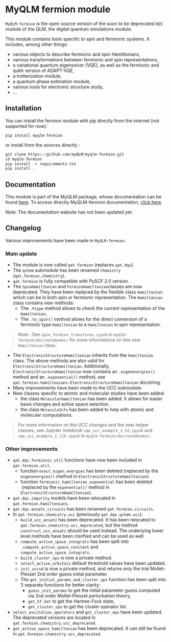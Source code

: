 MyQLM fermion module
=============================

`MyQLM-fermion` is the open source version of the soon to be deprecated `DQS` module of the QLM, the digital quantum simulations 
module.

This module contains tools specific to spin and fermionic systems. It includes, among other things:
- various objects to describe fermionic and spin Hamiltonians,
- various transformations between fermionic and spin representations,
- a variational quantum eigensolver (VQE), as well as the fermionic and qubit version of ADAPT-VQE,
- a trotterization module,
- a quantum phase estimation module,
- various tools for electronic structure study,
- ...

Installation
----------------

You can install the fermion module with pip directly from the internet (not supported for now):
```shell
pip install myqlm-fermion
```
or install from the sources directly :
```python
git clone https://github.com/myQLM/myqlm-fermion.git
cd myqlm-fermion
pip install -r requirements.txt
pip install .
```

Documentation
-------------------

This module is part of the MyQLM package, whose documentation can be found [here](https://myqlm.github.io/).
To access directly MyQLM-fermion documentation, [click here](https://myqlm.github.io/myqlm_specific/fermion.html).

Note: The documentation website has not been updated yet.

Changelog
---------

Various improvements have been made in `MyQLM-fermion`.

### Main update

*   The module is now called `qat.fermion` (replaces `qat.dqs`).
*   The `qchem` submodule has been renamed `chemistry` (`qat.fermion.chemistry`).
*   `qat.fermion` is fully compatible with PySCF 2.0 version.
*   The `SpinHamiltonian` and `FermionHamiltonian`classes are now deprecated. They have been replaced by the flexible class `Hamiltonian` which can be in both spin or fermionic representation. The `Hamiltonian` class contains new methods:
    *   The `.htype` method allows to check the current representation of the `Hamiltonian`,
    *   The `.to_spin()` method allows for the direct conversion of a fermionic type `Hamiltonian` to a `Hamiltonian` in spin representation.

> Note : See `spin_fermion_transforms.ipynb` in `myqlm-fermion/doc/notebooks/` for more informations on this new `Hamiltonian` class.

*   The `ElectronicStructureHamiltonian` inherits from the `Hamiltonian` class. The above methods are also valid for `ElectronicStructureHamiltonian`. Additionally, `ElectronicStructureHamiltonian` now contains an `.eigenenergies()` method and an `.exponential()` method, see `qat.fermion.hamiltonians.ElectronicStructureHamiltonian` docstring.
*   Many improvements have been made to the UCC submodule.
*   New classes specific to atomic and molecular studies have been added:
    *   the class `MolecularHamiltonian` has been added. It allows for easier basis changes and active space selection.
    *   the class `MoleculeInfo` has been added to help with atomic and molecular computations.

> For more information on the UCC changes and the new helper classes, see Jupyter notebook `vqe_ucc_example_1_h2.ipynb` and `vqe_ucc_example_2_lih.ipynb` in `myqlm-fermion/doc/notebooks/`.

### Other improvements

*   `qat.dqs.fermionic_util` functions have now been included in `qat.fermion.util`.
    *   function `exact_eigen_energies` has been deleted (replaced by the `eigenenergies()` method in `ElectronicStructureHamiltonian`).
    *   function `fermionic_hamiltonian_exponential` has been deleted  (replaced by the `exponential()` method in `ElectronicStructureHamiltonian`).
*   `qat.dqs.impurity` models have been relocated in `qat.fermion.hamiltonians`.
*   `qat.dqs.ansatz_circuits` has been renamed `qat.fermion.circuits`.
*   In `qat.fermion.chemistry.ucc` (previously `qat.dqs.qchem.ucc`):
    *   `build_ucc_ansatz` has been deprecated. It has been relocated to `qat.fermion.chemistry.ucc_deprecated`, but the method `construct_ucc_ansatz` should be used instead. The underlying lower level methods have been clarified and can be used as well.
    *   `compute_active_space_integrals` has been split into `_compute_active_space_constant` and `compute_active_space_integrals`.
    *   `build_cluster_ops` is now a private method.
    *   `select_active_orbitals` default threshold values have been updated.
    *   `init_uccsd` is now a private method, and returns only the trial Mollet-Plesset 2nd order guess initial parameter.
    *   The `get_initial_params_and_cluster_ops` function has been split into 3 separate functions for better clarity:
        *   `guess_init_params` to get the initial parameter guess computed via 2nd order Mollet-Plesset perturbation theory,
        *   `get_hf_ket` to get the Hartree-Fock state,
        *   `get_cluster_ops` to get the cluster operator list.
*   `select_excitation_operators` and `get_cluster_ops` have been updated. The deprecated versions are located in `qat.fermion.chemistry.ucc_deprecated`.
*   `get_active_space_hamiltonian` has been deprecated. It can still be found in `qat.fermion.chemistry.ucc_deprecated`.
